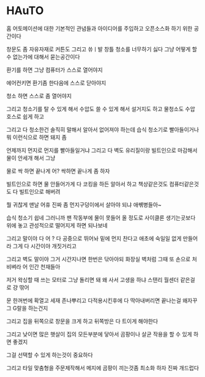 # HAuTO

홈 어토메이션에 대한 기본적인 관념들과 아이디어를 주입하고 오픈소스화 하기 위한 공간이다 

창문도 좀 자유자재로 커튼도 그리고 쓔ㅣ발 창틀 청소를 너무하기 싫다 그냥 어떻게 할 수 없는가에 대해서 묻는공간이다 

환기를 하면 그냥 컴퓨터가 스스로 열어야지 

에어컨키면 환기좀 한다음에 스스로 닫아야지

청소 하면 스스로 좀 열어야지 

그리고 청소기를 탈 수 있게 해서 수압도 쓸 수 있게 해서 설거지도 하고 물청소도 수압 호스로 쉽게 하고 

그리고 다 청소한건 솔직히 말해서 알아서 없어져야 하는데 습식 청소기로 빨아들이거나 뭐 이런식으로 하면 돼지 좀 

언제까지 먼지로 먼지를 빨아들일거냐 그리고 다 벽도 유리질이랑 빌트인으로 마감해서 물이 안세개 해서 그냥 

물로 싹 하면 끝나게 어? 싹하면 끝나게 좀 하자 

빌트인으로 하면 물 안들어가게 다 코킹을 하든 알아서 하고 책상같은것도 컴퓨터같은것도 다 빌트인으로 해버려 

뭘 귀찮게 맨날 어휴 진짜 좀 먼지구덩이에서 살아야 되냐 애썎병들아~

습식 청소기 쉽네 그러니까 팬 작동부에 물이 못들어 올 정도로 사이클론 생기는곳보다 위에 놓고 관성적으로 떨어지게 하면 되나보네 

그리고 말이야 다 어 ? 다 공중으로 뛰어놔 밑에 먼지 찬다고 애초에 숙일일 없게 만들어라 그게 다 시간이야 개짓거리고 

그리고 벽도 말이야 그거 시간지나면 한번은 닦아야되 화장실 벽처럼 그때 또 손으로 처비벼라 어 인간 천재들아

저거 왁싱할 때 쓰는 모터로 그냥 돌리면 돼 왜 사서 고생을 하냐 스탠리 월센더 같은걸로 걍 딲어

문 한꺼번에 확열고 세재 존나뿌리고 다적용시킨후에 다 딱아내버리면 끝나는걸 왜자꾸 그 G랄을 하는건지

그리고 집을 뒤쪽으로 창문을 크게 하고 뒤쪽방은 다 트이게 해야한다

그리고 낮이면 많은 햇살이 집의 모든부분에 닿아서 곰팡이나 살균 작용을 할 수 있게 하면 좋겠지 

그걸 선택할 수 있게 하는것이 중요하다 

그리고 타일 맞춤형을 주문제작해서 메지에 곰팡이 끼는것좀 최소화 하자 진짜 개드럽다 
